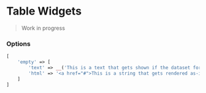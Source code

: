 # Table Widgets

> Work in progress 

### Options

```php
[
    'empty' => [
        'text' => __('This is a text that gets shown if the dataset for the table is empty')
        'html' => '<a href="#">This is a string that gets rendered as-is without escaping</a>'
    ]
]
```
